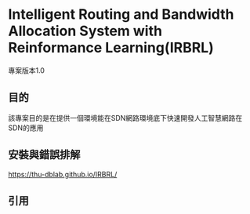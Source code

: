 # Intelligent Routing and Bandwidth Allocation System with Reinformance Learning(IRBRL)

專案版本1.0

## 目的
該專案目的是在提供一個環境能在SDN網路環境底下快速開發人工智慧網路在SDN的應用
## 安裝與錯誤排解

https://thu-dblab.github.io/IRBRL/

## 引用

